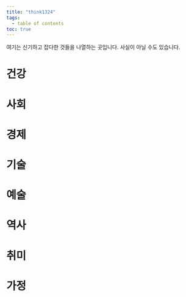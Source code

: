 ```yaml
---
title: "think1324"
tags:
  - table of contents
toc: true
---
```

여기는 신기하고 잡다한 것들을 나열하는 곳입니다. 사실이 아닐 수도 있습니다.
# 건강



# 사회



# 경제



# 기술

# 예술

# 역사

# 취미

# 가정

